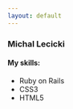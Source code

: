 ```yaml
---
layout: default
---
```


### Michal Lecicki ###

#### My skills: ####

* Ruby on Rails
* CSS3
* HTML5
